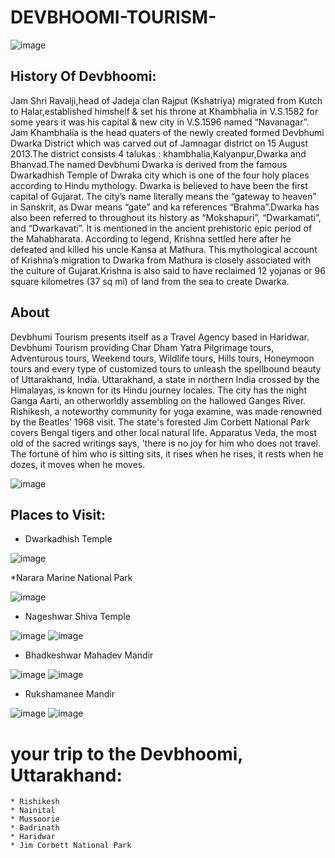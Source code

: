 # DEVBHOOMI-TOURISM-

![image](https://user-images.githubusercontent.com/118441847/203085205-2cda3829-02e9-49be-a14e-50d19912c5f5.png)
## History Of Devbhoomi:
Jam Shri Ravalji,head of Jadeja clan Rajput (Kshatriya) migrated from Kutch to Halar,established himshelf & set his throne at Khambhalia in V.S.1582 for some years it was his capital & new city in V.S.1596 named “Navanagar”.
Jam Khambhalia is the head quaters of the newly created formed Devbhumi Dwarka District which was carved out of Jamnagar district on 15 August 2013.The district consists 4 talukas : khambhalia,Kalyanpur,Dwarka and Bhanvad.The named Devbhumi Dwarka is derived from the famous Dwarkadhish Temple of Dwraka city which is one of the four holy places according to Hindu mythology.
Dwarka is believed to have been the first capital of Gujarat. The city’s name literally means the “gateway to heaven” in Sanskrit, as Dwar means “gate” and ka references “Brahma”.Dwarka has also been referred to throughout its history as “Mokshapuri”, “Dwarkamati”, and “Dwarkavati”. It is mentioned in the ancient prehistoric epic period of the Mahabharata. According to legend, Krishna settled here after he defeated and killed his uncle Kansa at Mathura. This mythological account of Krishna’s migration to Dwarka from Mathura is closely associated with the culture of Gujarat.Krishna is also said to have reclaimed 12 yojanas or 96 square kilometres (37 sq mi) of land from the sea to create Dwarka.
## About
Devbhumi Tourism presents itself as a Travel Agency based in Haridwar. Devbhumi Tourism providing Char Dham Yatra Pilgrimage tours, Adventurous tours, Weekend tours, Wildlife tours, Hills tours, Honeymoon tours and every type of customized tours to unleash the spellbound beauty of Uttarakhand, India. Uttarakhand, a state in northern India crossed by the Himalayas, is known for its Hindu journey locales. The city has the night Ganga Aarti, an otherworldly assembling on the hallowed Ganges River. Rishikesh, a noteworthy community for yoga examine, was made renowned by the Beatles' 1968 visit. The state's forested Jim Corbett National Park covers Bengal tigers and other local natural life. Apparatus Veda, the most old of the sacred writings says, 'there is no joy for him who does not travel. The fortune of him who is sitting sits, it rises when he rises, it rests when he dozes, it moves when he moves. 

![image](https://user-images.githubusercontent.com/118441847/203044729-bfddb6b8-18ab-4e81-8b2f-3742619eb9e2.png)
## Places to Visit:
* Dwarkadhish Temple

![image](https://user-images.githubusercontent.com/118441847/203046251-6cead5d9-0987-4da6-bc5f-0bca6cb05b97.png)

*Narara Marine National Park

![image](https://user-images.githubusercontent.com/118441847/203046617-f32c1108-5212-4985-b1ca-3b1d574c3e77.png)

* Nageshwar Shiva Temple

![image](https://user-images.githubusercontent.com/118441847/203047230-891f85f0-1ba0-448e-839a-e2608be1b290.png)
![image](https://user-images.githubusercontent.com/118441847/203047319-55dd1bc8-8842-433d-a838-9dc26d294340.png)

* Bhadkeshwar Mahadev Mandir

![image](https://user-images.githubusercontent.com/118441847/203047618-56607916-5620-4fd1-8b11-da95da20984c.png)
![image](https://user-images.githubusercontent.com/118441847/203047677-be81f3a8-2c02-47f2-b733-c51080a77c7e.png)

* Rukshamanee Mandir

![image](https://user-images.githubusercontent.com/118441847/203084886-ec3b711b-9e86-46c5-bf16-abe0038c8967.png)
                               ![image](https://user-images.githubusercontent.com/118441847/203085050-63943178-2e1b-4d15-99c3-ec47c0618655.png)
 # your trip to the Devbhoomi, Uttarakhand:
    * Rishikesh
    * Nainital
    * Mussoorie
    * Badrinath
    * Haridwar
    * Jim Corbett National Park
    
